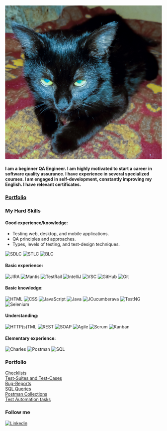 [![Header](https://github.com/KostiantynHorda/kostiantynhorda/blob/master/assets/header.jpg)](https://github.com/KostiantynHorda)


#### I am a beginner QA Engineer. I am highly motivated to start a career in software quality assurance. I have experience in several specialized courses. I am engaged in self-development, constantly improving my English. I have relevant certificates.

### [Portfolio](https://github.com/KostiantynHorda/kostiantynhorda/tree/master#follow-me)

### My Hard Skills

#### Good experience/knowledge:
* Testing web, desktop, and mobile applications. 
* QA principles and approaches. 
* Types, levels of testing, and test-design techniques.</br>

![SDLC](https://img.shields.io/badge/SDLC-090909?style=for-the-badge&logo=sdlc&logoColor=47C5FB)
![STLC](https://img.shields.io/badge/STLC-090909?style=for-the-badge&logo=stlc&logoColor=47C5FB)
![BLC](https://img.shields.io/badge/BLC-090909?style=for-the-badge&logo=blc&logoColor=47C5FB)

#### Basic experience:
![JIRA](https://img.shields.io/badge/JIRA-090909?style=for-the-badge&logo=JIRA&logoColor=47C5FB)
![Mantis](https://img.shields.io/badge/Mantis-090909?style=for-the-badge&logo=mantis&logoColor=47C5FB)
![TestRail](https://img.shields.io/badge/TestRail-090909?style=for-the-badge&logo=testrail&logoColor=47C5FB)
![IntelliJ](https://img.shields.io/badge/IntelliJ-090909?style=for-the-badge&logo=IntelliJidea&logoColor=47C5FB)
![VSC](https://img.shields.io/badge/VSC-090909?style=for-the-badge&logo=visualstudiocode&logoColor=47C5FB)
![GitHub](https://img.shields.io/badge/GitHub-090909?style=for-the-badge&logo=GitHub&logoColor=47C5FB)
![Git](https://img.shields.io/badge/Git-090909?style=for-the-badge&logo=Git&logoColor=47C5FB)


#### Basic knowledge:
![HTML](https://img.shields.io/badge/HTML-090909?style=for-the-badge&logo=HTML&logoColor=47C5FB)
![CSS](https://img.shields.io/badge/CSS-090909?style=for-the-badge&logo=CSS&logoColor=47C5FB)
![JavaScript](https://img.shields.io/badge/JavaScript-090909?style=for-the-badge&logo=JavaScript&logoColor=47C5FB)
![Java](https://img.shields.io/badge/Java-090909?style=for-the-badge&logo=Java&logoColor=47C5FB)
![JCucumberava](https://img.shields.io/badge/Cucumber-090909?style=for-the-badge&logo=Cucumber&logoColor=47C5FB)
![TestNG](https://img.shields.io/badge/TestNG-090909?style=for-the-badge&logo=TestNG&logoColor=47C5FB)
![Selenium](https://img.shields.io/badge/Selenium-090909?style=for-the-badge&logo=Selenium&logoColor=47C5FB)


#### Understanding:
![HTTP(s)TML](https://img.shields.io/badge/HTTP(s)-090909?style=for-the-badge&logo=HTTP&logoColor=47C5FB)
![REST](https://img.shields.io/badge/REST-090909?style=for-the-badge&logo=REST&logoColor=47C5FB)
![SOAP](https://img.shields.io/badge/SOAP-090909?style=for-the-badge&logo=SOAP&logoColor=47C5FB)
![Agile](https://img.shields.io/badge/Agile-090909?style=for-the-badge&logo=Agile&logoColor=47C5FB)
![Scrum](https://img.shields.io/badge/Scrum-090909?style=for-the-badge&logo=Scrum&logoColor=47C5FB)
![Kanban](https://img.shields.io/badge/Kanban-090909?style=for-the-badge&logo=Kanban&logoColor=47C5FB)


#### Elementary experience:
![Charles](https://img.shields.io/badge/Charles-090909?style=for-the-badge&logo=Charles&logoColor=47C5FB)
![Postman](https://img.shields.io/badge/Postman-090909?style=for-the-badge&logo=Postman&logoColor=47C5FB)
![SQL](https://img.shields.io/badge/SQL-090909?style=for-the-badge&logo=mysql&logoColor=47C5FB)


### Portfolio
[Checklists](https://github.com/KostiantynHorda/Checklists)</br>
[Test-Suites and Test-Cases](https://github.com/KostiantynHorda/Test-Cases)</br>
[Bug-Reports](https://github.com/KostiantynHorda/Bug-Reports)</br>
[SQL Queries](https://github.com/KostiantynHorda/SQL-Queries)</br>
[Postman Collections](https://github.com/KostiantynHorda/Postman-Collections)</br>
[Test Automation tasks](https://github.com/KostiantynHorda/Test-Automation-tasks)

### Follow me
[![Linkedin](https://img.shields.io/badge/Linkedin-090909?style=for-the-badge&logo=Linkedin&logoColor=47C5FB)](https://www.linkedin.com/in/horda-kostiantyn)

